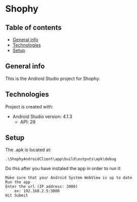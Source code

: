# Shophy
## Table of contents
* [General info](#general-info)
* [Technologies](#technologies)
* [Setup](#setup)

## General info
This is the Android Studio project for Shophy.
	
## Technologies
Project is created with:
* Android Studio version: 4.1.3
    * API: 29
	
## Setup
The .apk is located at:
```
.\ShophyAndroidClient\app\build\outputs\apk\debug
```
Do this after you have instaled the app in order to run it:

```
Make sure that your Android System WebView is up to date
Run the app
Enter the url (IP address: 3000)
    ex: 192.168.2.5:3000
Hit Submit
```
